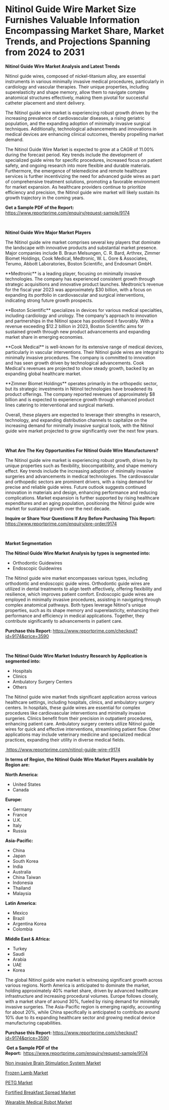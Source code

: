 <p><h1>Nitinol Guide Wire Market Size Furnishes Valuable Information Encompassing Market Share, Market Trends, and Projections Spanning from 2024 to 2031</h1></p><p><strong>Nitinol Guide Wire Market Analysis and Latest Trends</strong></p>
<p><p>Nitinol guide wires, composed of nickel-titanium alloy, are essential instruments in various minimally invasive medical procedures, particularly in cardiology and vascular therapies. Their unique properties, including superelasticity and shape memory, allow them to navigate complex anatomical structures effectively, making them pivotal for successful catheter placement and stent delivery.</p><p>The Nitinol guide wire market is experiencing robust growth driven by the increasing prevalence of cardiovascular diseases, a rising geriatric population, and the expanding adoption of minimally invasive surgical techniques. Additionally, technological advancements and innovations in medical devices are enhancing clinical outcomes, thereby propelling market demand.</p><p>The Nitinol Guide Wire Market is expected to grow at a CAGR of 11.00% during the forecast period. Key trends include the development of specialized guide wires for specific procedures, increased focus on patient safety, and ongoing research into more flexible and durable materials. Furthermore, the emergence of telemedicine and remote healthcare services is further incentivizing the need for advanced guide wires as part of comprehensive treatment solutions, promoting a favorable environment for market expansion. As healthcare providers continue to prioritize efficiency and precision, the Nitinol guide wire market will likely sustain its growth trajectory in the coming years.</p></p>
<p><strong>Get a Sample PDF of the Report:&nbsp;</strong> <a href="https://www.reportprime.com/enquiry/request-sample/9174?utm_campaign=34&utm_medium=2&utm_source=Github&utm_content=ia&utm_term=10102024&utm_id=nitinol-guide-wire">https://www.reportprime.com/enquiry/request-sample/9174</a></p>
<p>&nbsp;</p>
<p><strong>Nitinol Guide Wire Major Market Players</strong></p>
<p><p>The Nitinol guide wire market comprises several key players that dominate the landscape with innovative products and substantial market presence. Major companies include B. Braun Melsungen, C. R. Bard, Arthrex, Zimmer Biomet Holdings, Cook Medical, Medtronic, W. L. Gore & Associates, Terumo, Abbott Laboratories, Boston Scientific, and Endosmart GmbH.</p><p>**Medtronic** is a leading player, focusing on minimally invasive technologies. The company has experienced consistent growth through strategic acquisitions and innovative product launches. Medtronic’s revenue for the fiscal year 2023 was approximately $30 billion, with a focus on expanding its portfolio in cardiovascular and surgical interventions, indicating strong future growth prospects.</p><p>**Boston Scientific** specializes in devices for various medical specialties, including cardiology and urology. The company's approach to innovation and partnerships in the Nitinol space has positioned it favorably. With a revenue exceeding $12.2 billion in 2023, Boston Scientific aims for sustained growth through new product advancements and expanding market share in emerging economies.</p><p>**Cook Medical** is well-known for its extensive range of medical devices, particularly in vascular interventions. Their Nitinol guide wires are integral to minimally invasive procedures. The company is committed to innovation and has seen growth driven by technological advancements. Cook Medical's revenues are projected to show steady growth, backed by an expanding global healthcare market.</p><p>**Zimmer Biomet Holdings** operates primarily in the orthopedic sector, but its strategic investments in Nitinol technologies have broadened its product offerings. The company reported revenues of approximately $8 billion and is expected to experience growth through enhanced product lines catering to interventional and surgical markets.</p><p>Overall, these players are expected to leverage their strengths in research, technology, and expanding distribution channels to capitalize on the increasing demand for minimally invasive surgical tools, with the Nitinol guide wire market projected to grow significantly over the next few years.</p></p>
<p>&nbsp;</p>
<p><strong>What Are The Key Opportunities For Nitinol Guide Wire Manufacturers?</strong></p>
<p><p>The Nitinol guide wire market is experiencing robust growth, driven by its unique properties such as flexibility, biocompatibility, and shape memory effect. Key trends include the increasing adoption of minimally invasive surgeries and advancements in medical technologies. The cardiovascular and orthopedic sectors are prominent drivers, with a rising demand for precise and reliable guide wires. Future outlook suggests continued innovation in materials and design, enhancing performance and reducing complications. Market expansion is further supported by rising healthcare expenditures and an aging population, positioning the Nitinol guide wire market for sustained growth over the next decade.</p></p>
<p><strong>Inquire or Share Your Questions If Any Before Purchasing This Report:</strong> <a href="https://www.reportprime.com/enquiry/pre-order/9174?utm_campaign=34&utm_medium=2&utm_source=Github&utm_content=ia&utm_term=10102024&utm_id=nitinol-guide-wire">https://www.reportprime.com/enquiry/pre-order/9174</a></p>
<p>&nbsp;</p>
<p><strong>Market Segmentation</strong></p>
<p><strong>The Nitinol Guide Wire Market Analysis by types is segmented into:</strong></p>
<p><ul><li>Orthodontic Guidewires</li><li>Endoscopic Guidewires</li></ul></p>
<p><p>The Nitinol guide wire market encompasses various types, including orthodontic and endoscopic guide wires. Orthodontic guide wires are utilized in dental treatments to align teeth effectively, offering flexibility and resilience, which improves patient comfort. Endoscopic guide wires are employed in minimally invasive procedures, assisting in navigating through complex anatomical pathways. Both types leverage Nitinol's unique properties, such as its shape memory and superelasticity, enhancing their performance and efficiency in medical applications. Together, they contribute significantly to advancements in patient care.</p></p>
<p><strong>Purchase this Report:&nbsp;</strong><a href="https://www.reportprime.com/checkout?id=9174&price=3590&utm_campaign=34&utm_medium=2&utm_source=Github&utm_content=ia&utm_term=10102024&utm_id=nitinol-guide-wire">https://www.reportprime.com/checkout?id=9174&price=3590</a></p>
<p>&nbsp;</p>
<p><strong>The Nitinol Guide Wire Market Industry Research by Application is segmented into:</strong></p>
<p><ul><li>Hospitals</li><li>Clinics</li><li>Ambulatory Surgery Centers</li><li>Others</li></ul></p>
<p><p>The Nitinol guide wire market finds significant application across various healthcare settings, including hospitals, clinics, and ambulatory surgery centers. In hospitals, these guide wires are essential for complex procedures like cardiovascular interventions and minimally invasive surgeries. Clinics benefit from their precision in outpatient procedures, enhancing patient care. Ambulatory surgery centers utilize Nitinol guide wires for quick and effective interventions, streamlining patient flow. Other applications may include veterinary medicine and specialized medical practices, expanding their utility in diverse medical fields.</p></p>
<p><a href="https://www.reportprime.com/nitinol-guide-wire-r9174?utm_campaign=34&utm_medium=2&utm_source=Github&utm_content=ia&utm_term=10102024&utm_id=nitinol-guide-wire">&nbsp;https://www.reportprime.com/nitinol-guide-wire-r9174</a></p>
<p><strong>In terms of Region, the Nitinol Guide Wire Market Players available by Region are:</strong></p>
<p>
    <p> <strong> North America: </strong>
        <ul>
            <li>United States</li>
            <li>Canada</li>
        </ul>
        </p> 
    <p> <strong> Europe: </strong>
        <ul>
            <li>Germany</li>
            <li>France</li>
            <li>U.K.</li>
            <li>Italy</li>
            <li>Russia</li>
        </ul>
        </p> 
    <p> <strong> Asia-Pacific: </strong>
        <ul>
            <li>China</li>
            <li>Japan</li>
            <li>South Korea</li>
            <li>India</li>
            <li>Australia</li>
            <li>China Taiwan</li>
            <li>Indonesia</li>
            <li>Thailand</li>
            <li>Malaysia</li>
        </ul>
        </p> 
    <p> <strong> Latin America: </strong>
        <ul>
            <li>Mexico</li>
            <li>Brazil</li>
            <li>Argentina Korea</li>
            <li>Colombia</li>
        </ul>
        </p> 
    <p> <strong> Middle East & Africa: </strong>
        <ul>
            <li>Turkey</li>
            <li>Saudi</li>
            <li>Arabia</li>
            <li>UAE</li>
            <li>Korea</li>
        </ul>
    </p>
    </p>
<p><p>The global Nitinol guide wire market is witnessing significant growth across various regions. North America is anticipated to dominate the market, holding approximately 40% market share, driven by advanced healthcare infrastructure and increasing procedural volumes. Europe follows closely, with a market share of around 30%, fueled by rising demand for minimally invasive surgeries. The Asia-Pacific region is emerging rapidly, accounting for about 20%, while China specifically is anticipated to contribute around 10% due to its expanding healthcare sector and growing medical device manufacturing capabilities.</p></p>
<p><strong>Purchase this Report: </strong><a href="https://www.reportprime.com/checkout?id=9174&price=3590&utm_campaign=34&utm_medium=2&utm_source=Github&utm_content=ia&utm_term=10102024&utm_id=nitinol-guide-wire">https://www.reportprime.com/checkout?id=9174&price=3590</a></p>
<p>&nbsp;<strong>Get a Sample PDF of the Report:&nbsp;&nbsp;</strong><a href="https://www.reportprime.com/enquiry/request-sample/9174?utm_campaign=34&utm_medium=2&utm_source=Github&utm_content=ia&utm_term=10102024&utm_id=nitinol-guide-wire">https://www.reportprime.com/enquiry/request-sample/9174</a></p>
<p><strong></strong></p>
<p><p><a href="https://github.com/AshikRahman991/Market-Research-Report-List-1/blob/main/non-invasive-brain-stimulation-system-market.md?utm_campaign=34&utm_medium=2&utm_source=Github&utm_content=ia&utm_term=10102024&utm_id=nitinol-guide-wire">Non invasive Brain Stimulation System Market</a></p><p><a href="https://issuu.com/reportprime-2/docs/frozen-lamb-market-size-2030.pptx_59283c23d4dcad?utm_campaign=34&utm_medium=2&utm_source=Github&utm_content=ia&utm_term=10102024&utm_id=nitinol-guide-wire">Frozen Lamb Market</a></p><p><a href="https://www.linkedin.com/pulse/disruption-innovation-petg-industry-market-analysis-sje8e?utm_campaign=34&utm_medium=2&utm_source=Github&utm_content=ia&utm_term=10102024&utm_id=nitinol-guide-wire">PETG Market</a></p><p><a href="https://issuu.com/reportprime-2/docs/fortified-breakfast-spread-market-s_b7f2a7b87514b9?utm_campaign=34&utm_medium=2&utm_source=Github&utm_content=ia&utm_term=10102024&utm_id=nitinol-guide-wire">Fortified Breakfast Spread Market</a></p><p><a href="https://github.com/HobertDavis43/Market-Research-Report-List-1/blob/main/wearable-medical-robot-market.md?utm_campaign=34&utm_medium=2&utm_source=Github&utm_content=ia&utm_term=10102024&utm_id=nitinol-guide-wire">Wearable Medical Robot Market</a></p></p>
